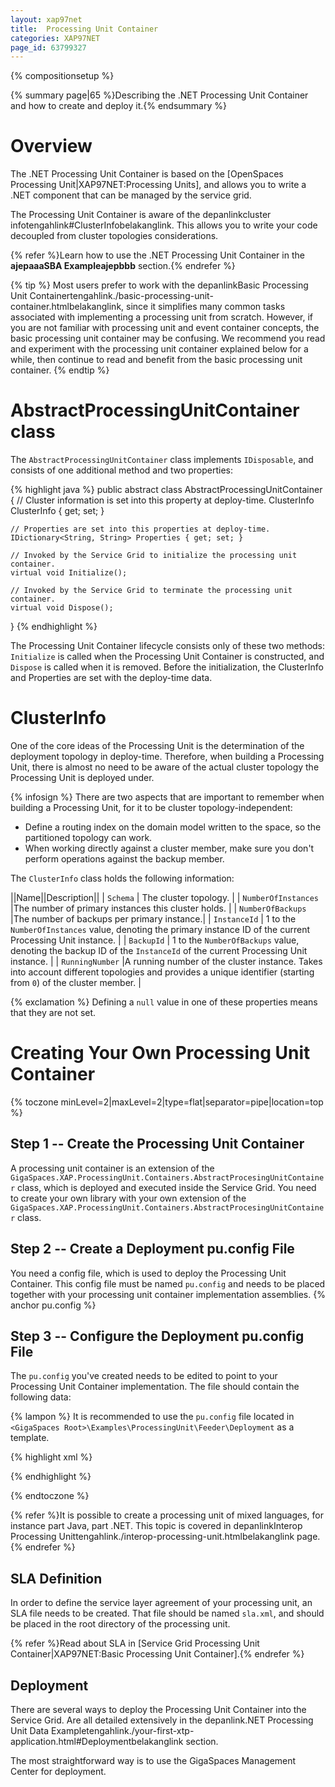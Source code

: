 ```yaml
---
layout: xap97net
title:  Processing Unit Container
categories: XAP97NET
page_id: 63799327
---
```


{% compositionsetup %}

{% summary page|65 %}Describing the .NET Processing Unit Container and how to create and deploy it.{% endsummary %}

# Overview

The .NET Processing Unit Container is based on the [OpenSpaces Processing Unit|XAP97NET:Processing Units], and allows you to write a .NET component that can be managed by the service grid.

The Processing Unit Container is aware of the depanlinkcluster infotengahlink#ClusterInfobelakanglink. This allows you to write your code decoupled from cluster topologies considerations.

{% refer %}Learn how to use the .NET Processing Unit Container in the **ajepaaaSBA Exampleajepbbb** section.{% endrefer %}


{% tip %}
 Most users prefer to work with the depanlinkBasic Processing Unit Containertengahlink./basic-processing-unit-container.htmlbelakanglink, since it simplifies many common tasks associated with implementing a processing unit from scratch.
However, if you are not familiar with processing unit and event container concepts, the basic processing unit container may be confusing. We recommend you read and experiment with the processing unit container explained below for a while, then continue to read and benefit from the basic processing unit container.
{% endtip %}


# AbstractProcessingUnitContainer class

The `AbstractProcessingUnitContainer` class implements `IDisposable`, and consists of one additional method and two properties:


{% highlight java %}
public abstract class AbstractProcessingUnitContainer
{
    // Cluster information is set into this property at deploy-time.
    ClusterInfo ClusterInfo { get; set; }

    // Properties are set into this properties at deploy-time.
    IDictionary<String, String> Properties { get; set; }

    // Invoked by the Service Grid to initialize the processing unit container.
    virtual void Initialize();

    // Invoked by the Service Grid to terminate the processing unit container.
    virtual void Dispose();
}
{% endhighlight %}


The Processing Unit Container lifecycle consists only of these two methods: `Initialize` is called when the Processing Unit Container is constructed, and `Dispose` is called when it is removed. Before the initialization, the ClusterInfo and Properties are set with the deploy-time data.

# ClusterInfo

One of the core ideas of the Processing Unit is the determination of the deployment topology in deploy-time. Therefore, when building a Processing Unit, there is almost no need to be aware of the actual cluster topology the Processing Unit is deployed under.

{% infosign %} There are two aspects that are important to remember when building a Processing Unit, for it to be cluster topology-independent:
- Define a routing index on the domain model written to the space, so the partitioned topology can work.
- When working directly against a cluster member, make sure you don't perform operations against the backup member.

The `ClusterInfo` class holds the following information:

||Name||Description||
| `Schema` | The cluster topology. |
| `NumberOfInstances` |The number of primary instances this cluster holds. |
| `NumberOfBackups` |The number of backups per primary instance.|
| `InstanceId` | 1 to the `NumberOfInstances` value, denoting the primary instance ID of the current Processing Unit instance. |
| `BackupId` | 1 to the `NumberOfBackups` value, denoting the backup ID of the `InstanceId` of the current Processing Unit instance. |
| `RunningNumber` |A running number of the cluster instance. Takes into account different topologies and provides a unique identifier (starting from `0`) of the cluster member. |

{% exclamation %} Defining a `null` value in one of these properties means that they are not set.

# Creating Your Own Processing Unit Container

{% toczone minLevel=2|maxLevel=2|type=flat|separator=pipe|location=top %}

## Step 1 -- Create the Processing Unit Container

A processing unit container is an extension of the `GigaSpaces.XAP.ProcessingUnit.Containers.AbstractProcesingUnitContainer` class, which is deployed and executed inside the Service Grid. You need to create your own library with your own extension of the `GigaSpaces.XAP.ProcessingUnit.Containers.AbstractProcesingUnitContainer` class.

## Step 2 -- Create a Deployment pu.config File

You need a config file, which is used to deploy the Processing Unit Container. This config file must be named `pu.config` and needs to be placed together with your processing unit container implementation assemblies.
{% anchor pu.config %}

## Step 3 -- Configure the Deployment pu.config File

The `pu.config` you've created needs to be edited to point to your Processing Unit Container implementation. The file should contain the following data:

{% lampon %} It is recommended to use the `pu.config` file located in `<GigaSpaces Root>\Examples\ProcessingUnit\Feeder\Deployment` as a template.


{% highlight xml %}
<?xml version="1.0" encoding="utf-8" ?>
<configuration>
  <configSections>
    <section name="GigaSpaces.XAP" type="GigaSpaces.XAP.Configuration.GigaSpacesXAPConfiguration, GigaSpaces.Core"/>
  </configSections>
  <appSettings>
    <add key="[customkey1]" value="[customvalue1]"/>
  </appSettings>
  <GigaSpaces.XAP>
    <ProcessingUnitContainer Type="[Assembly Qualified Name]"/>
  </GigaSpaces.XAP>
</configuration>
{% endhighlight %}

{% endtoczone %}

{% refer %}It is possible to create a processing unit of mixed languages, for instance part Java, part .NET. This topic is covered in depanlinkInterop Processing Unittengahlink./interop-processing-unit.htmlbelakanglink page.{% endrefer %}

# SLA Definition

In order to define the service layer agreement of your processing unit, an SLA file needs to be created.
That file should be named `sla.xml`, and should be placed in the root directory of the processing unit.

{% refer %}Read about SLA in [Service Grid Processing Unit Container|XAP97NET:Basic Processing Unit Container].{% endrefer %}

# Deployment

There are several ways to deploy the Processing Unit Container into the Service Grid. Are all detailed extensively in the depanlink.NET Processing Unit Data Exampletengahlink./your-first-xtp-application.html#Deploymentbelakanglink section.

The most straightforward way is to use the GigaSpaces Management Center for deployment.
